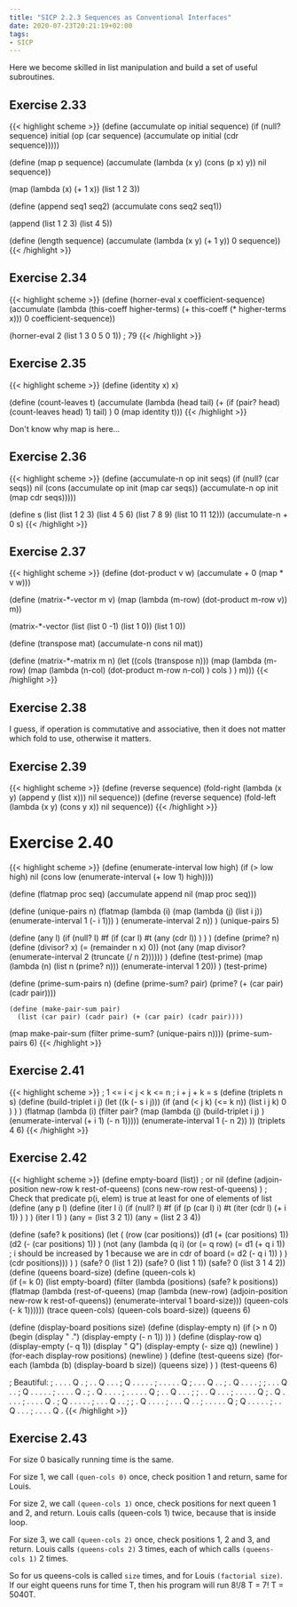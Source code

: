 ```yaml
---
title: "SICP 2.2.3 Sequences as Conventional Interfaces"
date: 2020-07-23T20:21:19+02:00
tags:
- SICP
---
```


Here we become skilled in list manipulation and build a set of useful subroutines.

<!--more-->

## Exercise 2.33

{{< highlight scheme >}}
(define (accumulate op initial sequence)
  (if (null? sequence)
      initial
      (op (car sequence)
          (accumulate op initial (cdr sequence)))))

(define (map p sequence)
  (accumulate (lambda (x y) (cons (p x) y)) nil sequence))

(map (lambda (x) (+ 1 x)) (list 1 2 3))

(define (append seq1 seq2)
  (accumulate cons seq2 seq1))

(append (list 1 2 3) (list 4 5))


(define (length sequence)
  (accumulate (lambda (x y) (+ 1 y)) 0 sequence))
{{< /highlight >}}

## Exercise 2.34

{{< highlight scheme >}}
(define (horner-eval x coefficient-sequence)
  (accumulate (lambda (this-coeff higher-terms) (+ this-coeff (* higher-terms x)))
              0
              coefficient-sequence))

(horner-eval 2 (list 1 3 0 5 0 1))
; 79
{{< /highlight >}}

## Exercise 2.35

{{< highlight scheme >}}
(define (identity x) x)

(define (count-leaves t)
  (accumulate (lambda (head tail)
    (+ (if (pair? head) (count-leaves head) 1) tail)
  ) 0 (map identity t)))
{{< /highlight >}}

Don't know why map is here...

## Exercise 2.36
{{< highlight scheme >}}
(define (accumulate-n op init seqs)
  (if (null? (car seqs))
      nil
      (cons (accumulate op init (map car seqs))
            (accumulate-n op init (map cdr seqs)))))

(define s (list (list 1 2 3) (list 4 5 6) (list 7 8 9) (list 10 11 12)))
(accumulate-n + 0 s)
{{< /highlight >}}

## Exercise 2.37

{{< highlight scheme >}}
(define (dot-product v w)
  (accumulate + 0 (map * v w)))

(define (matrix-*-vector m v)
  (map (lambda (m-row) (dot-product m-row v)) m))

(matrix-*-vector (list (list 0 -1) (list 1 0)) (list 1 0))

(define (transpose mat)
  (accumulate-n cons nil mat))

(define (matrix-*-matrix m n)
  (let ((cols (transpose n)))
    (map (lambda (m-row)
           (map (lambda (n-col)
                  (dot-product m-row n-col)
                )
            cols
           )
         ) m)))
{{< /highlight >}}


## Exercise 2.38

I guess, if operation is commutative and associative, then it does not matter which fold to use, otherwise it matters.


## Exercise 2.39

{{< highlight scheme >}}
(define (reverse sequence)
  (fold-right (lambda (x y) (append y (list x))) nil sequence))
(define (reverse sequence)
  (fold-left (lambda (x y) (cons y x)) nil sequence))
{{< /highlight >}}

# Exercise 2.40

{{< highlight scheme >}}
(define (enumerate-interval low high)
  (if (> low high)
      nil
      (cons low (enumerate-interval (+ low 1) high))))

(define (flatmap proc seq)
  (accumulate append nil (map proc seq)))

(define (unique-pairs n)
  (flatmap (lambda (i)
    (map (lambda (j) (list i j)) (enumerate-interval 1 (- i 1)))
  ) (enumerate-interval 2 n))
)
(unique-pairs 5)

(define (any l) 
  (if (null? l)
    #f
    (if (car l)
      #t
      (any (cdr l))
    )
  )
)
(define (prime? n)
  (define (divisor? x) (= (remainder n x) 0))
  (not (any (map divisor? (enumerate-interval 2 (truncate (/ n 2))))))
)
(define (test-prime)
  (map (lambda (n) (list n (prime? n))) (enumerate-interval 1 20))
)
(test-prime)

(define (prime-sum-pairs n)
    (define (prime-sum? pair)
      (prime? (+ (car pair) (cadr pair))))

    (define (make-pair-sum pair)
      (list (car pair) (cadr pair) (+ (car pair) (cadr pair))))

  (map make-pair-sum
       (filter prime-sum? (unique-pairs n))))
(prime-sum-pairs 6)
{{< /highlight >}}

## Exercise 2.41

{{< highlight scheme >}}
; 1 <= i < j < k <= n
; i + j + k = s
(define (triplets n s)
  (define (build-triplet i j)
    (let ((k (- s i j)))
      (if (and (< j k) (<= k n))
        (list i j k)
        0
      )
    )
  )
  (flatmap (lambda (i)
    (filter pair? (map (lambda (j)
        (build-triplet i j)
    ) (enumerate-interval (+ i 1) (- n 1)))))
    (enumerate-interval 1 (- n 2))
  ))
(triplets 4 6)
{{< /highlight >}}


## Exercise 2.42

{{< highlight scheme >}}
(define empty-board (list)) ; or nil
(define (adjoin-position new-row k rest-of-queens)
  (cons new-row rest-of-queens)
)
; Check that predicate p(i, elem) is true at least for one of elements of list
(define (any p l)
  (define (iter l i)
    (if (null? l) #f
      (if (p (car l) i)
        #t
        (iter (cdr l) (+ i 1))
      )
    )
  )
  (iter l 1)
)
(any = (list 3 2 1))
(any = (list 2 3 4))

(define (safe? k positions)
  (let (
    (row (car positions))
    (d1 (+ (car positions) 1))
    (d2 (- (car positions) 1))
  )
    (not (any (lambda (q i)
        (or (= q row)
            (= d1 (+ q i 1)) ; i should be increased by 1 because we are in cdr of board
            (= d2 (- q i 1))
        )
    ) (cdr positions)))
  )
)
(safe? 0 (list 1 2))
(safe? 0 (list 1 1))
(safe? 0 (list 3 1 4 2))
(define (queens board-size)
  (define (queen-cols k)  
    (if (= k 0)
        (list empty-board)
        (filter
         (lambda (positions) (safe? k positions))
         (flatmap
          (lambda (rest-of-queens)
            (map (lambda (new-row)
                   (adjoin-position new-row k rest-of-queens))
                 (enumerate-interval 1 board-size)))
          (queen-cols (- k 1))))))
  (trace queen-cols)
  (queen-cols board-size))
(queens 6)

(define (display-board positions size)
    (define (display-empty n)
      (if (> n 0) (begin
        (display " .")
        (display-empty (- n 1))
      ))
    )
    (define (display-row q)
        (display-empty (- q 1))
        (display " Q")
        (display-empty (- size q))
        (newline)
    )
    (for-each display-row positions)
    (newline)
)
(define (test-queens size)
    (for-each
      (lambda (b) (display-board b size))
      (queens size)
    )
)
(test-queens 6)

; Beautiful:
; . . . . Q .
; . . Q . . .
; Q . . . . .
; . . . . . Q
; . . . Q . .
; . Q . . . .
;
; . . . Q . .
; Q . . . . .
; . . . . Q .
; . Q . . . .
; . . . . . Q
; . . Q . . .
;
; . . Q . . .
; . . . . . Q
; . Q . . . .
; . . . . Q .
; Q . . . . .
; . . . Q . .
;
; . Q . . . .
; . . . Q . .
; . . . . . Q
; Q . . . . .
; . . Q . . .
; . . . . Q .
{{< /highlight >}}

## Exercise 2.43

For size 0 basically running time is the same.

For size 1, we call `(quen-cols 0)` once, check position 1 and return, same for Louis.

For size 2, we call `(queen-cols 1)` once, check positions for next queen 1 and 2, and return. Louis calls (queen-cols 1) twice, because that is inside loop.

For size 3, we call `(queen-cols 2)` once, check positions 1, 2 and 3, and return. Louis calls `(queens-cols 2)` 3 times, each of which calls `(queens-cols 1)` 2 times. 

So for us queens-cols is called `size` times, and for Louis `(factorial size)`. If our eight queens runs for time T, then his program will run 8!/8 T = 7! T = 5040T.

